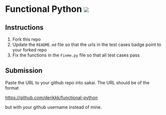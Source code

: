 # Functional Python [![](https://github.com/derikkk/functional-python/workflows/tests/badge.svg)](https://github.com/derikkk/functional-python/actions?query=workflow%3Atests)

## Instructions

1. Fork this repo
1. Update the `README.md` file so that the urls in the test cases badge point to your forked repo
1. Fix the functions in the `Fixme.py` file so that all test cases pass

## Submission

Paste the URL to your github repo into sakai. The URL should be of the format

https://github.com/derikkk/functional-python

but with your github username instead of mine.
